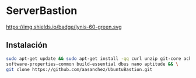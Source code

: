 # ServerBastion
https://img.shields.io/badge/lynis-60-green.svg
## Instalación
```bash
sudo apt-get update && sudo apt-get install -qq curl unzip git-core ack-grep \
software-properties-common build-essential dbus nano aptitude && \
git clone https://github.com/aasanchez/UbuntuBastion.git
```
